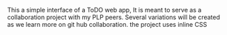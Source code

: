 This a simple interface of a ToDO web app, It is meant to serve as a collaboration project with my PLP peers. 
Several variations will be created as we learn more on git hub collaboration.
the project uses inline CSS
